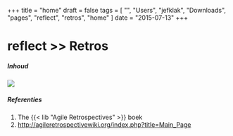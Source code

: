 +++
title = "home"
draft = false
tags = [
    "",
    "Users",
    "jefklak",
    "Downloads",
    "pages",
    "reflect",
    "retros",
    "home"
]
date = "2015-07-13"
+++
# reflect >> Retros 

##### Inhoud 

<img style='' src='/img/indexmenu>reflect/retros|js navbar nocookie'>

##### Referenties 

  1. The {{< lib "Agile Retrospectives" >}} boek
  2. http://agileretrospectivewiki.org/index.php?title=Main_Page